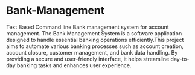 # Bank-Management
Text Based Command line Bank management system for account management.
The Bank Management System is a software application designed to handle essential banking operations efficiently.This project aims to automate various banking processes such as account creation, account closure, customer management, and bank data handling. By providing a secure and user-friendly interface, it helps streamline day-to-day banking tasks and enhances user experience.
